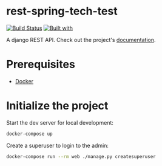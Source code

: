 # rest-spring-tech-test

[![Build Status](https://travis-ci.org/jrlcolbourne@gmail.com/rest-spring-tech-test.svg?branch=master)](https://travis-ci.org/jrlcolbourne@gmail.com/rest-spring-tech-test)
[![Built with](https://img.shields.io/badge/Built_with-Cookiecutter_Django_Rest-F7B633.svg)](https://github.com/agconti/cookiecutter-django-rest)

A django REST API. Check out the project's [documentation](http://jrlcolbourne@gmail.com.github.io/rest-spring-tech-test/).

# Prerequisites

- [Docker](https://docs.docker.com/docker-for-mac/install/)

# Initialize the project

Start the dev server for local development:

```bash
docker-compose up
```

Create a superuser to login to the admin:

```bash
docker-compose run --rm web ./manage.py createsuperuser
```
